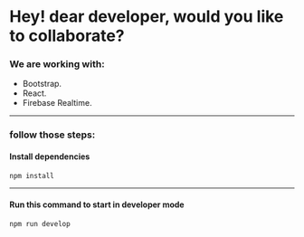 # Hey! dear developer, would you like to collaborate?


### We are working with: 

* Bootstrap.
* React.
* Firebase Realtime.
---

### follow those steps:

#### Install dependencies

```html
npm install
```
---
#### Run this command to start in developer mode
```html
npm run develop
```
